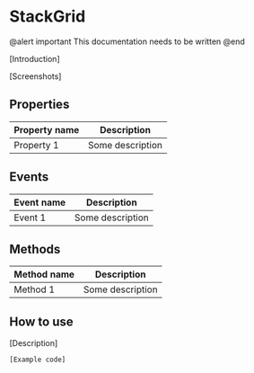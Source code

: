 StackGrid
=========

@alert important
This documentation needs to be written
@end

[Introduction]

[Screenshots]

## Properties

Property name|Description
-|-
Property 1|Some description

## Events

Event name|Description
-|-
Event 1|Some description

## Methods

Method name|Description
-|-
Method 1|Some description

## How to use

[Description]

```
[Example code]
```